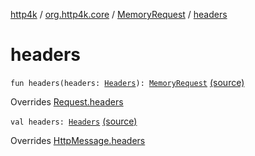[http4k](../../index.md) / [org.http4k.core](../index.md) / [MemoryRequest](index.md) / [headers](./headers.md)

# headers

`fun headers(headers: `[`Headers`](../-headers.md)`): `[`MemoryRequest`](index.md) [(source)](https://github.com/http4k/http4k/blob/master/http4k-core/src/main/kotlin/org/http4k/core/http.kt#L169)

Overrides [Request.headers](../-request/headers.md)


`val headers: `[`Headers`](../-headers.md) [(source)](https://github.com/http4k/http4k/blob/master/http4k-core/src/main/kotlin/org/http4k/core/http.kt#L156)

Overrides [HttpMessage.headers](../-http-message/headers.md)

